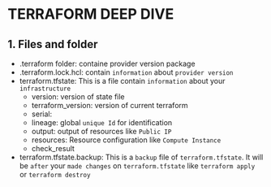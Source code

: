 # TERRAFORM DEEP DIVE

## 1. Files and folder
* .terraform folder: containe provider version package
* .terraform.lock.hcl: contain `information` about `provider version`
* terraform.tfstate: This is a file contain `information` about your `infrastructure`
  * version: version of state file
  * terraform_version: version of current terraform
  * serial: 
  * lineage: global `unique Id` for identification
  * output: output of resources like `Public IP`
  * resources: Resource configuration like `Compute Instance`
  * check_result
* terraform.tfstate.backup: This is a `backup` file of `terraform.tfstate`. It will be `after` your `made changes` on `terraform.tfstate` like `terraform apply` or `terraform destroy`

